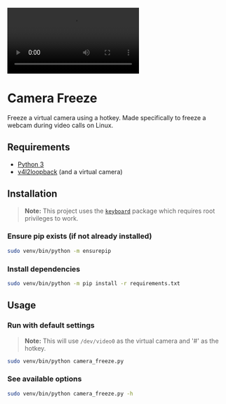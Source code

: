 ![Example](./.github/img/example.mp4)

# Camera Freeze

Freeze a virtual camera using a hotkey. Made specifically to freeze a webcam during video calls on Linux.

## Requirements

- [Python 3](https://www.python.org/downloads/)
- [v4l2loopback](https://github.com/umlaeute/v4l2loopback) (and a virtual camera)

## Installation

> **Note:** This project uses the [`keyboard`](https://pypi.org/project/keyboard/) package which requires root privileges to work.

### Ensure pip exists (if not already installed)

```bash
sudo venv/bin/python -m ensurepip
```

### Install dependencies

```bash
sudo venv/bin/python -m pip install -r requirements.txt
```

## Usage

### Run with default settings

> **Note:** This will use `/dev/video0` as the virtual camera and '#' as the hotkey.

```bash
sudo venv/bin/python camera_freeze.py
```

### See available options

```bash
sudo venv/bin/python camera_freeze.py -h
```

